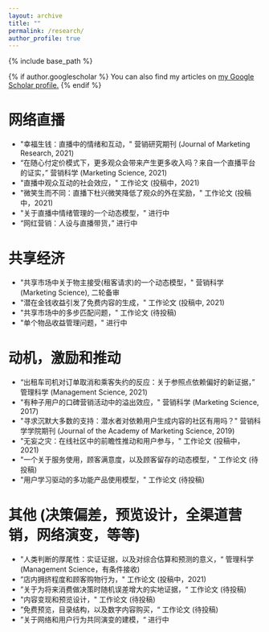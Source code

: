 ```yaml
---
layout: archive
title: ""
permalink: /research/
author_profile: true
---
```


{% include base_path %}

{% if author.googlescholar %}
  You can also find my articles on <u><a href="{{author.googlescholar}}">my Google Scholar profile</a>.</u>
{% endif %}


网络直播
======
* "幸福生钱：直播中的情绪和互动，" 营销研究期刊 (Journal of Marketing Research, 2021)
* “在随心付定价模式下，更多观众会带来产生更多收入吗？来自一个直播平台的证实，” 营销科学 (Marketing Science, 2021)
* "直播中观众互动的社会效应，" 工作论文 (投稿中，2021)
* "微笑生而不同：直播下杜兴微笑降低了观众的外在奖励，" 工作论文 (投稿中，2021)
* "关于直播中情绪管理的一个动态模型，" 进行中
* “网红营销：人设与直播带货，” 进行中

共享经济
======
* "共享市场中关于物主接受(租客请求)的一个动态模型，" 营销科学 (Marketing Science), 二轮备审
* "潜在金钱收益引发了免费内容的生成，" 工作论文 (投稿中, 2021)
* "共享市场中的多步匹配问题，" 工作论文 (待投稿)
* "单个物品收益管理问题，" 进行中

动机，激励和推动
======
* “出租车司机对订单取消和乘客失约的反应：关于参照点依赖偏好的新证据，” 管理科学 (Management Science, 2021)
* "有种子用户的口碑营销活动中的溢出效应，" 营销科学 (Marketing Science, 2017)
* "寻求沉默大多数的支持：潜水者对依赖用户生成内容的社区有用吗？" 营销科学学院期刊 (Journal of the Academy of Marketing Science, 2019)
* "无妄之灾：在线社区中的前瞻性推动和用户参与，" 工作论文 (投稿中，2021)
* "一个关于服务使用，顾客满意度，以及顾客留存的动态模型，" 工作论文 (待投稿)
* "用户学习驱动的多功能产品使用模型，" 工作论文 (待投稿)

其他 (决策偏差，预览设计，全渠道营销，网络演变，等等)
======
* "人类判断的厚尾性：实证证据，以及对综合估算和预测的意义，“ 管理科学 (Management Science，有条件接收)
* ”店内拥挤程度和顾客购物行为，" 工作论文 (投稿中，2021)
* ”关于为将来消费做决策时随机误差增大的实地证据，“ 工作论文 (待投稿)
* "内容变现和预览设计，" 工作论文 (待投稿)
* ”免费预览，目录结构，以及数字内容购买，“ 工作论文 (待投稿)
* ”关于网络和用户行为共同演变的建模，“ 进行中


<!-- below includes the original papers -->
<!--

{% for post in site.publications reversed %}
  {% include archive-single.html %}
{% endfor %}

-->
